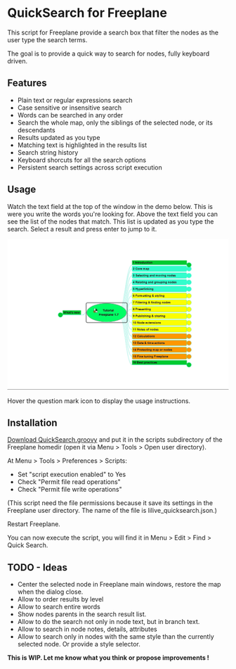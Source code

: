 # QuickSearch for Freeplane

This script for Freeplane provide a search box that filter the nodes as the user type the search terms.

The goal is to provide a quick way to search for nodes, fully keyboard driven.

## Features

- Plain text or regular expressions search
- Case sensitive or insensitive search
- Words can be searched in any order
- Search the whole map, only the siblings of the selected node, or its descendants
- Results updated as you type
- Matching text is highlighted in the results list
- Search string history
- Keyboard shorcuts for all the search options
- Persistent search settings across script execution

## Usage

Watch the text field at the top of the window in the demo below. This is were you write the words you're looking for. Above the text field you can see the list of the nodes that match. This list is updated as you type the search. Select a result and press enter to jump to it.

![demo](demo.gif)

Hover the question mark icon to display the usage instructions.

## Installation

[Download QuickSearch.groovy](../../releases) and put it in the scripts subdirectory of the Freeplane homedir (open it via Menu > Tools > Open user directory).

At Menu > Tools > Preferences > Scripts:
- Set "script execution enabled" to Yes
- Check "Permit file read operations"
- Check "Permit file write operations"

(This script need the file permissions because it save its settings in the Freeplane user directory. The name of the file is lilive_quicksearch.json.)

Restart Freeplane.

You can now execute the script, you will find it in Menu > Edit > Find > Quick Search.

## TODO - Ideas

- Center the selected node in Freeplane main windows, restore the map when the dialog close.
- Allow to order results by level
- Allow to search entire words
- Show nodes parents in the search result list.
- Allow to do the search not only in node text, but in branch text.
- Allow to search in node notes, details, attributes
- Allow to search only in nodes with the same style than the currently selected node. Or provide a style selector.

**This is WIP. Let me know what you think or propose improvements !**
